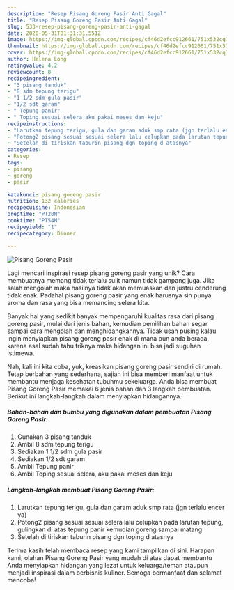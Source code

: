 ```yaml
---
description: "Resep Pisang Goreng Pasir Anti Gagal"
title: "Resep Pisang Goreng Pasir Anti Gagal"
slug: 533-resep-pisang-goreng-pasir-anti-gagal
date: 2020-05-31T01:31:31.551Z
image: https://img-global.cpcdn.com/recipes/cf46d2efcc912661/751x532cq70/pisang-goreng-pasir-foto-resep-utama.jpg
thumbnail: https://img-global.cpcdn.com/recipes/cf46d2efcc912661/751x532cq70/pisang-goreng-pasir-foto-resep-utama.jpg
cover: https://img-global.cpcdn.com/recipes/cf46d2efcc912661/751x532cq70/pisang-goreng-pasir-foto-resep-utama.jpg
author: Helena Long
ratingvalue: 4.2
reviewcount: 8
recipeingredient:
- "3 pisang tanduk"
- "8 sdm tepung terigu"
- "1 1/2 sdm gula pasir"
- "1/2 sdt garam"
- " Tepung panir"
- " Toping sesuai selera aku pakai meses dan keju"
recipeinstructions:
- "Larutkan tepung terigu, gula dan garam aduk smp rata (jgn terlalu encer ya)"
- "Potong2 pisang sesuai sesuai selera lalu celupkan pada larutan tepung, gulingkan di atas tepung panir kemudian goreng sampai matang"
- "Setelah di tiriskan taburin pisang dgn toping d atasnya"
categories:
- Resep
tags:
- pisang
- goreng
- pasir

katakunci: pisang goreng pasir 
nutrition: 132 calories
recipecuisine: Indonesian
preptime: "PT20M"
cooktime: "PT54M"
recipeyield: "1"
recipecategory: Dinner

---
```



![Pisang Goreng Pasir](https://img-global.cpcdn.com/recipes/cf46d2efcc912661/751x532cq70/pisang-goreng-pasir-foto-resep-utama.jpg)

Lagi mencari inspirasi resep pisang goreng pasir yang unik? Cara membuatnya memang tidak terlalu sulit namun tidak gampang juga. Jika salah mengolah maka hasilnya tidak akan memuaskan dan justru cenderung tidak enak. Padahal pisang goreng pasir yang enak harusnya sih punya aroma dan rasa yang bisa memancing selera kita.



Banyak hal yang sedikit banyak mempengaruhi kualitas rasa dari pisang goreng pasir, mulai dari jenis bahan, kemudian pemilihan bahan segar sampai cara mengolah dan menghidangkannya. Tidak usah pusing kalau ingin menyiapkan pisang goreng pasir enak di mana pun anda berada, karena asal sudah tahu triknya maka hidangan ini bisa jadi suguhan istimewa.


Nah, kali ini kita coba, yuk, kreasikan pisang goreng pasir sendiri di rumah. Tetap berbahan yang sederhana, sajian ini bisa memberi manfaat untuk membantu menjaga kesehatan tubuhmu sekeluarga. Anda bisa membuat Pisang Goreng Pasir memakai 6 jenis bahan dan 3 langkah pembuatan. Berikut ini langkah-langkah dalam menyiapkan hidangannya.

<!--inarticleads1-->

##### Bahan-bahan dan bumbu yang digunakan dalam pembuatan Pisang Goreng Pasir:

1. Gunakan 3 pisang tanduk
1. Ambil 8 sdm tepung terigu
1. Sediakan 1 1/2 sdm gula pasir
1. Sediakan 1/2 sdt garam
1. Ambil  Tepung panir
1. Ambil  Toping sesuai selera, aku pakai meses dan keju




<!--inarticleads2-->

##### Langkah-langkah membuat Pisang Goreng Pasir:

1. Larutkan tepung terigu, gula dan garam aduk smp rata (jgn terlalu encer ya)
1. Potong2 pisang sesuai sesuai selera lalu celupkan pada larutan tepung, gulingkan di atas tepung panir kemudian goreng sampai matang
1. Setelah di tiriskan taburin pisang dgn toping d atasnya




Terima kasih telah membaca resep yang kami tampilkan di sini. Harapan kami, olahan Pisang Goreng Pasir yang mudah di atas dapat membantu Anda menyiapkan hidangan yang lezat untuk keluarga/teman ataupun menjadi inspirasi dalam berbisnis kuliner. Semoga bermanfaat dan selamat mencoba!
